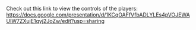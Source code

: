Check out this link to view the controls of the players:
https://docs.google.com/presentation/d/1KCqOAFfVfbADLYLEs4pVOJEWAUIW7ZXujE1qyj2JoZw/edit?usp=sharing
